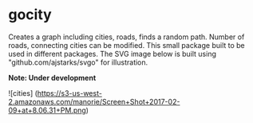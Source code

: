 # gocity

Creates a graph including cities, roads, finds a random path. 
Number of roads, connecting cities can be modified. This small package built to be used in different packages.
The SVG image below is built using "github.com/ajstarks/svgo" for illustration.

**Note: Under development**

![cities] (https://s3-us-west-2.amazonaws.com/manorie/Screen+Shot+2017-02-09+at+8.06.31+PM.png)
